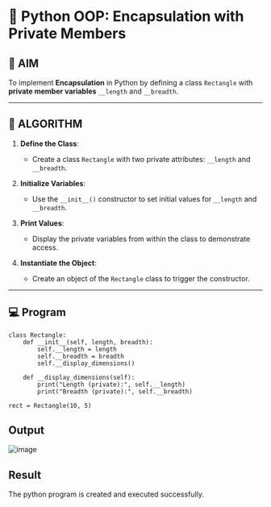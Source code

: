 # 🐍 Python OOP: Encapsulation with Private Members

## 🎯 AIM

To implement **Encapsulation** in Python by defining a class `Rectangle` with **private member variables** `__length` and `__breadth`.

---

## 🧠 ALGORITHM

1. **Define the Class**:
   - Create a class `Rectangle` with two private attributes: `__length` and `__breadth`.

2. **Initialize Variables**:
   - Use the `__init__()` constructor to set initial values for `__length` and `__breadth`.

3. **Print Values**:
   - Display the private variables from within the class to demonstrate access.

4. **Instantiate the Object**:
   - Create an object of the `Rectangle` class to trigger the constructor.

---

## 💻 Program
~~~
class Rectangle:
    def __init__(self, length, breadth):
        self.__length = length      
        self.__breadth = breadth    
        self.__display_dimensions()

    def __display_dimensions(self):
        print("Length (private):", self.__length)
        print("Breadth (private):", self.__breadth)

rect = Rectangle(10, 5)

~~~
## Output
![image](https://github.com/user-attachments/assets/406a9c55-ca3c-4e9b-9228-87b26da5a1dc)

## Result
The python program is created and executed successfully.
